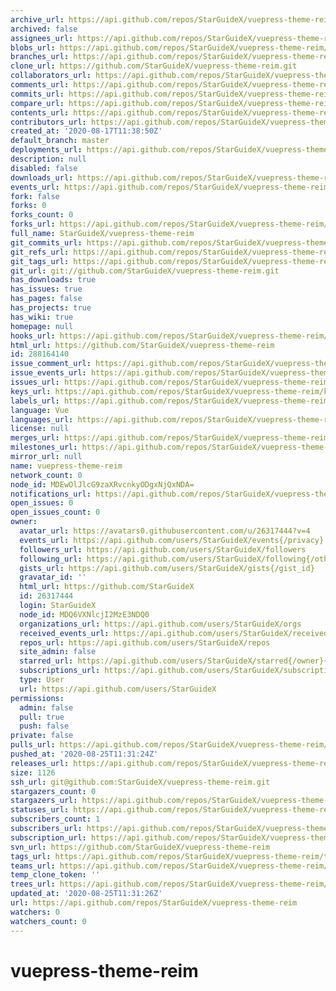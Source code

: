 ```yaml
---
archive_url: https://api.github.com/repos/StarGuideX/vuepress-theme-reim/{archive_format}{/ref}
archived: false
assignees_url: https://api.github.com/repos/StarGuideX/vuepress-theme-reim/assignees{/user}
blobs_url: https://api.github.com/repos/StarGuideX/vuepress-theme-reim/git/blobs{/sha}
branches_url: https://api.github.com/repos/StarGuideX/vuepress-theme-reim/branches{/branch}
clone_url: https://github.com/StarGuideX/vuepress-theme-reim.git
collaborators_url: https://api.github.com/repos/StarGuideX/vuepress-theme-reim/collaborators{/collaborator}
comments_url: https://api.github.com/repos/StarGuideX/vuepress-theme-reim/comments{/number}
commits_url: https://api.github.com/repos/StarGuideX/vuepress-theme-reim/commits{/sha}
compare_url: https://api.github.com/repos/StarGuideX/vuepress-theme-reim/compare/{base}...{head}
contents_url: https://api.github.com/repos/StarGuideX/vuepress-theme-reim/contents/{+path}
contributors_url: https://api.github.com/repos/StarGuideX/vuepress-theme-reim/contributors
created_at: '2020-08-17T11:38:50Z'
default_branch: master
deployments_url: https://api.github.com/repos/StarGuideX/vuepress-theme-reim/deployments
description: null
disabled: false
downloads_url: https://api.github.com/repos/StarGuideX/vuepress-theme-reim/downloads
events_url: https://api.github.com/repos/StarGuideX/vuepress-theme-reim/events
fork: false
forks: 0
forks_count: 0
forks_url: https://api.github.com/repos/StarGuideX/vuepress-theme-reim/forks
full_name: StarGuideX/vuepress-theme-reim
git_commits_url: https://api.github.com/repos/StarGuideX/vuepress-theme-reim/git/commits{/sha}
git_refs_url: https://api.github.com/repos/StarGuideX/vuepress-theme-reim/git/refs{/sha}
git_tags_url: https://api.github.com/repos/StarGuideX/vuepress-theme-reim/git/tags{/sha}
git_url: git://github.com/StarGuideX/vuepress-theme-reim.git
has_downloads: true
has_issues: true
has_pages: false
has_projects: true
has_wiki: true
homepage: null
hooks_url: https://api.github.com/repos/StarGuideX/vuepress-theme-reim/hooks
html_url: https://github.com/StarGuideX/vuepress-theme-reim
id: 288164140
issue_comment_url: https://api.github.com/repos/StarGuideX/vuepress-theme-reim/issues/comments{/number}
issue_events_url: https://api.github.com/repos/StarGuideX/vuepress-theme-reim/issues/events{/number}
issues_url: https://api.github.com/repos/StarGuideX/vuepress-theme-reim/issues{/number}
keys_url: https://api.github.com/repos/StarGuideX/vuepress-theme-reim/keys{/key_id}
labels_url: https://api.github.com/repos/StarGuideX/vuepress-theme-reim/labels{/name}
language: Vue
languages_url: https://api.github.com/repos/StarGuideX/vuepress-theme-reim/languages
license: null
merges_url: https://api.github.com/repos/StarGuideX/vuepress-theme-reim/merges
milestones_url: https://api.github.com/repos/StarGuideX/vuepress-theme-reim/milestones{/number}
mirror_url: null
name: vuepress-theme-reim
network_count: 0
node_id: MDEwOlJlcG9zaXRvcnkyODgxNjQxNDA=
notifications_url: https://api.github.com/repos/StarGuideX/vuepress-theme-reim/notifications{?since,all,participating}
open_issues: 0
open_issues_count: 0
owner:
  avatar_url: https://avatars0.githubusercontent.com/u/26317444?v=4
  events_url: https://api.github.com/users/StarGuideX/events{/privacy}
  followers_url: https://api.github.com/users/StarGuideX/followers
  following_url: https://api.github.com/users/StarGuideX/following{/other_user}
  gists_url: https://api.github.com/users/StarGuideX/gists{/gist_id}
  gravatar_id: ''
  html_url: https://github.com/StarGuideX
  id: 26317444
  login: StarGuideX
  node_id: MDQ6VXNlcjI2MzE3NDQ0
  organizations_url: https://api.github.com/users/StarGuideX/orgs
  received_events_url: https://api.github.com/users/StarGuideX/received_events
  repos_url: https://api.github.com/users/StarGuideX/repos
  site_admin: false
  starred_url: https://api.github.com/users/StarGuideX/starred{/owner}{/repo}
  subscriptions_url: https://api.github.com/users/StarGuideX/subscriptions
  type: User
  url: https://api.github.com/users/StarGuideX
permissions:
  admin: false
  pull: true
  push: false
private: false
pulls_url: https://api.github.com/repos/StarGuideX/vuepress-theme-reim/pulls{/number}
pushed_at: '2020-08-25T11:31:24Z'
releases_url: https://api.github.com/repos/StarGuideX/vuepress-theme-reim/releases{/id}
size: 1126
ssh_url: git@github.com:StarGuideX/vuepress-theme-reim.git
stargazers_count: 0
stargazers_url: https://api.github.com/repos/StarGuideX/vuepress-theme-reim/stargazers
statuses_url: https://api.github.com/repos/StarGuideX/vuepress-theme-reim/statuses/{sha}
subscribers_count: 1
subscribers_url: https://api.github.com/repos/StarGuideX/vuepress-theme-reim/subscribers
subscription_url: https://api.github.com/repos/StarGuideX/vuepress-theme-reim/subscription
svn_url: https://github.com/StarGuideX/vuepress-theme-reim
tags_url: https://api.github.com/repos/StarGuideX/vuepress-theme-reim/tags
teams_url: https://api.github.com/repos/StarGuideX/vuepress-theme-reim/teams
temp_clone_token: ''
trees_url: https://api.github.com/repos/StarGuideX/vuepress-theme-reim/git/trees{/sha}
updated_at: '2020-08-25T11:31:26Z'
url: https://api.github.com/repos/StarGuideX/vuepress-theme-reim
watchers: 0
watchers_count: 0
---
```


# vuepress-theme-reim